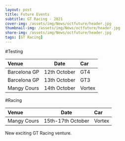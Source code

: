 ```yaml
---
layout: post
title: Future Events
subtitle: GT Racing - 2021
cover-img: /assets/img/News/octfuture/header.jpg
thumbnail-img: /assets/img/News/octfuture/header.jpg
share-img: /assets/img/News/octfuture/header.jpg
tags: [GT Racing]
---
```


#Testing

| **Venue**     | **Date**          | **Car**|
|:--------------|:-----------------:|:------ |
| Barcelona GP  | 12th October      | GT4    |
| Barcelona GP  | 13th October      | GT3    |
| Mangy Cours   | 14th October      | Vortex |

#Racing

| **Venue**     | **Date**          | **Car**|
|:--------------|:-----------------:|:------ |
| Mangy Cours   | 15th-17th October | Vortex |


New exciting GT Racing venture.
